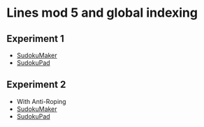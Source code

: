 # Lines mod 5 and global indexing

## Experiment 1
* [SudokuMaker](https://sudokumaker.app/?puzzle=N4IgZg9gTgtghgFwGoFMoGcCWEB2IBcIAjAHQCsJADCADQgAOArgF7MA2KBoOcMnhAOV4oO6dAAJ0jACYQA1o1og4jBAAtoBEAGE1UTOgAqEemvRzMSgMYQYfHAi2AiAnEDo8NuIDKM%2BYwA6OC4Agg6YALQA0jiYAOZqCIEuAOJsEABGcJ42bIwwOOKYONIoAB5o6EniKHBWauIAzOJw0gBWtSgO4lYibBJZuLHi6bko4mxFY1Iw4ggQ4pTiMBDS4mQ04owxAI6MY2BscABu0OjWvWf4ANqgR1l7BAAcAL40t-f8AOyv76MEAJw-EB3P74MhAkEPfAAFghHwIADY4aCAEzIqFEdH8BpYgjgt7A%2BEw3H4HEEyH8NHkomY6mg750qFIxn8QEsp4kqm-DEk5nc-gvdn4Nn8ghk0X4BkS2FC-ES2kSvmE0Fy5VQkVq7GckmCiVSzUEGXSknig34LlmhVm-UUjmy3kkjW2yWOnUko1mpXO1XOq3O03Oi3Or1E3Vmj3%2Bkk%2BmmuoVBok2okBonR0F%2BhPaoVOokR0MOrOZvX5iVh5250HJlUkzEAXToNhw6AQUDgRQQlxuIAQAE96PxKECe32CEQ6FAULFsI2CFdKDQ53PR0uaCiV2uF-OaMvR6vd5uN9u13uGjQTyfoTQLxf1jfT3fz5fH7f1me71enzRbwiaN-v58aP%2B-6PDQwHAb%2BP4AZBQEgTB4F-lBMGgTWg69vwCKUKOIA9GwfQznO-xbsBKL-g037QjeF4Iienyrp8J4Ite6zQt%2BDT-iiwFEARRCLmuRA7nOKIEQ0wHQv%2BZC-usnwXp86wIt%2BZD-tCwENEJAlLquD5ECeKIaaO0JztCBFkGBgF-v%2BCLAWQRkGaODS7ieRDXhBRDrCiF4NOeq5kKO6E-gRnzAZ8-lzgio5kKu0JnheKLrEQ8EcWxLFMde9G0aOjyUHWIBNt2HBcFhEBpFAWgAMRgP8lCVVVIDPECPB8FoTQtO0PRdAAvAsSwrGsShDpSVV0BMOAoB2nalIa5B0N2iLkEC41gpNIDTQtqrzQii3LdCs11mNE3rEtYqzQS80NBte1zXtU14kdoDzRQ%2B2bdtNC7StV34KQq0zQ9I43SAa1neav3zZ8AOnZ9koA1t4OPAD90XfgMPffg63QwDIPg%2Bjb0o88O23YdSPY8d%2BNvXDROA0jpN4%2B9AOE1TH0k0DP1I1DOPPVTYNvWD8NQ29KKM6SAMffDfNI5Q-P0wd1Pg2LSMi6zL33Vj-Mo296Pw5jkuI-DiNvVruN-Uzuv8zLqvi2j-Mi0b4I1llOV5fgoDqJgVhyMNYgEGLMX1oVmiECVDRkLUYBWf8NUocO704shzxAA)
* [SudokuPad](https://sudokupad.app/b1qwksssu4)

## Experiment 2
* With Anti-Roping
* [SudokuMaker](https://sudokumaker.app/?puzzle=N4IgZg9gTgtghgFwGoFMoGcCWEB2IBcIAjAHQCsJADCADQgAOArgF7MA2KBoOcMnhAOV4oO6dAAJ0jACYQA1o1og4jBAAtoBEAGE1UTOgAqEemvRzMSgMYQYfHAi2AiAnEBlGfMYAdHC5wRxKBNMHABzcTgcAE8AdzU0FB8XULYIACM4NnEbNkYYHHEQ6RQADzR0JPEUOCs1cQBmCOkAKxqUB2yRNglM3HC03JRxNhChqRhxBADKcRgIaXEyGnFGHEwAR0YhsDY4ADdodGsuo-wAbVA9zK2CACYAXxpL6-4iR%2BfBggBOd5Arz-wZF%2B-xu%2BAALMCXgQAGyQgEADjhoIA7Ej%2BPU0TDMfhEU8-lDAdjUXiQejsW8SQSIZSAQ8aaCfvT%2BMSPqDqayyUy7tjGRyCLi%2BfgKYLYVzCWKgWLRYKWfiAey5aDhYr%2BHTBRixbyVfzydiNYK1dqcUSedjJYKFaSsWKBUatVbwXrsdKjeajbKHcqHYaHfaCR6CbaHS6HW6HZaCT6CfqjV6qdiowCQwS4winZqzSaxTHQ7qM2LEyjndig-GALp0Gw4dAIKBwEIIU4XEAIKL0fiUX6t9sEIh0KAoULYasEM6UGjj8d96c0W6z%2BeTic0Gd9udrpeLlfz9f1Gi73dgmiHw9LU9788Ho9Xs9Lffn4-Xmhn6E0F8v5E0D8f%2BE0H8-t%2Bvp%2BQHfr%2BoEAe%2BwGgX%2BZZdm2ryUAhdDFGAISYAgw5cCAPB8Fo-iBMEYRKCETCOOcFYgBkVhyO00iYd2-AgDYxTWPMDFVjW4gxOIAC84hMKwHAkOg7ZWEJmDMCgJAxJg0jqAA3D47EIOIdS8fx7CScJKCiVgEkkPEmChGoCAKTgPhgKsVjobghToAA%2BugwgOSgCAABQoSUyxWJE0gyYgKAAJQ%2BMAPjiIELmMFABS1lsoVheIABkCXZD5fkICgY5loUBQeXFYVJSlOC%2BdI-lnEQWUhOIuUFPFBXeUVaUZbcFU5ZgJR5eIpn3D45nQOIrlXFAhQ8eIlBycNAA8DTjZgADUs1BTgIU1ZAQ0DXAQ3NCNY3iFtU31ONzTzYtYXLfF4iDSpdkDBAVF2RAYBgOgLkjZg4gAFQNB9nGmedl1qHZQTtnZHkjWcV03XdD1PS9s27d9MTLADkNyPdj3PcpcNbZ9XFw32EOpFD6Ow-DOPiHDtziGWpkdZdezXYTqPQxjr3fQdtMbRdgMmCgINtWDXMo2jMOY7tyz00LzMk1teMI%2BLDO3UzxOizL4iU2TZYdRzQ0A0DvP1cV-lEGD1Pa1det2QbjWU7xZymzVYVm-TFtWyV6XG7b9t-Zzzs85bqVuygNviHbNMO4UYD9Vt3G8ZQJ3xWd53m37rtGwLut%2Bx5mXk19ss40j3PA1n5U540eecQXFtZ81pc58bGu-UnGfA6n6XB%2BDze81nlBZXDZdq3LydF21ZW97nA-50PXcjzXfc5%2BrnFU4350dWFvstwHae21zVcjz3tdk3j8u7yUo8H4vR875nM9j40h-iMbXtJ%2Bv%2Bub23Asv3zp-73P99zlfw9T4l1-hfNWx9r6n1nl9P%2BS8OrdXDiIZ6Eco48V4kQeOp1V5T39g1QOHsQ7YO7rfcQABaB%2Bg9O5fzPnPMh9cK6EJvrXWhCNYHhzCpQ1uQd06F2nt-Yh5dEYMKAfw8hk9KHVxEXQriT8V5sIAa-XBW8CGfyIefLitDwGAOodAxeGj5FUKgXfXR5CZHxU-pw9u%2BjVEgNxg-TRvDtFGNsfjFRjCbF11YedeB51EFDEwJHVy0deK3AweIRO50OFvxQPgjuPCqE-y%2BmQhegjxEj2AYkie9DUmQOIUklhpj2FxIsdwk%2B2caGiKyXE4uuSKkpKqW4jJUjPFJyweYqJMSrF72IWTJJ9iqHpKcaQsBnSclqKGZTAp%2Bjinb1cXwsZejZmOJYQs%2Bpoz3HMNMfAjq7EICCVSKEVyZxMDLGaGWAKy9xDbNwOgXZkl9muWyecq51ZbkkHuZExR7snnhx2XsiAByPmGzbt82R51fl3P%2BQNVZIL4rgreZCtpnzokwrCnC%2B5iKgVBxRZc8O6lBJwGkNIbQ1zaz1gcMSmA9BcDtDcjgFAXEAAi-iwAJHJbYNIIREDDnQBSqldKHCuQAOQCAAEokIABJEAAAKCpzm9OGgr8CyqxssWJJ9K4p3aVTAK2K8WSQJUSkldYGy8upQKuljLmWsoQBSjlPBrLVlNfytywqxXituDKuVOdFXKrFgQ7JGqN5IomTqi5HU9UkANcS6spKTW2D5TS1yFrxBMseta21nKHU8vjWal1oqSFIGlb6%2BV4gfU52aKqkZfTOGP1DeGlgGlI2EujTWY1bLKW5qTfSlNVqBztrtVy65TrE2uoLR64t3qlXlsrbM6tUSQ0wvgfcEAjxGI5udU2GCdBiKqC4KumsUQOB7tgj2fA0JKB9kYicUc44vjLh-LcD89QXxglPIeaEu5kRzmRLuaEJ5TwvqfQ%2Bu9twpx3qIOOW4P56gfjBC%2BIgq5zx9hPMuNcfZ6hTl3LcOcYJxxgh-GQJ9fZoQvnqHe6ESxkSHmRJR98X4-zjmRHe5E45oTkf-B%2BaEc5oR9jIOR8cZAfzIl43OMgu4yC8bw3esEx4DzodvIeeoc56hYaWEQeDH4iCHiIEsW4L5bi-qAg%2B48zU6AHqPfgUAORNCEAAMRgC%2BAhJz1B7i-GwgxRoBLWhWBpdtWY8xFhKHoncJzdARh0qbM2EoBAwTkDoFEGE5BfjRcBHFkACXUtuhS9CNLGXYtAgrFFmLuWCDIiS3iFL9QSv4DK1lu41XavJfq0sdLiW6v4Cqy1jLOX2v5fiwQCg7XOv9cy-cQroAUuUGq7ccrE3ezVc601-AM2usEEWxVtb03ZsgBS311rHXtu7eq-lpbg2Rvrbm2erb7XasjdIDd6rU2Cs0CK%2BCR7h3iuraFB9zLI2VtLZ63dn7gP9tPbGy9y7K2Rtg42wdr792lt7Yy-98bO3NtffhD9qH%2B3MftfuyN3HS2nsjca6jlLt2cc-dxyTn7FOMuNdh3TtrAPqs9bG%2BRcz-BQDqEwFRCLpwpu3Ba9ZqAWhbP1DIDUMAfGvgrrG65oAA)
* [SudokuPad](https://sudokupad.app/utl4zunn1q)
